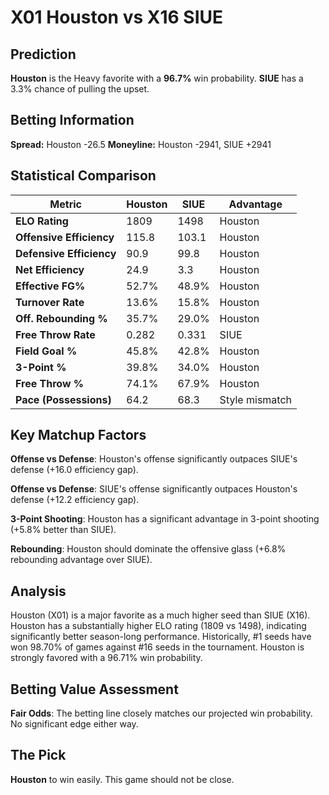 # X01 Houston vs X16 SIUE

## Prediction
**Houston** is the Heavy favorite with a **96.7%** win probability.
**SIUE** has a 3.3% chance of pulling the upset.

## Betting Information
**Spread:** Houston -26.5
**Moneyline:** Houston -2941, SIUE +2941

## Statistical Comparison

| Metric | Houston | SIUE | Advantage |
|--------|-----------------|-----------------|----------|
| **ELO Rating** | 1809 | 1498 | Houston |
| **Offensive Efficiency** | 115.8 | 103.1 | Houston |
| **Defensive Efficiency** | 90.9 | 99.8 | Houston |
| **Net Efficiency** | 24.9 | 3.3 | Houston |
| **Effective FG%** | 52.7% | 48.9% | Houston |
| **Turnover Rate** | 13.6% | 15.8% | Houston |
| **Off. Rebounding %** | 35.7% | 29.0% | Houston |
| **Free Throw Rate** | 0.282 | 0.331 | SIUE |
| **Field Goal %** | 45.8% | 42.8% | Houston |
| **3-Point %** | 39.8% | 34.0% | Houston |
| **Free Throw %** | 74.1% | 67.9% | Houston |
| **Pace (Possessions)** | 64.2 | 68.3 | Style mismatch |

## Key Matchup Factors

**Offense vs Defense**: Houston's offense significantly outpaces SIUE's defense (+16.0 efficiency gap).

**Offense vs Defense**: SIUE's offense significantly outpaces Houston's defense (+12.2 efficiency gap).

**3-Point Shooting**: Houston has a significant advantage in 3-point shooting (+5.8% better than SIUE).

**Rebounding**: Houston should dominate the offensive glass (+6.8% rebounding advantage over SIUE).

## Analysis

Houston (X01) is a major favorite as a much higher seed than SIUE (X16). Houston has a substantially higher ELO rating (1809 vs 1498), indicating significantly better season-long performance. Historically, #1 seeds have won 98.70% of games against #16 seeds in the tournament. Houston is strongly favored with a 96.71% win probability.

## Betting Value Assessment

**Fair Odds**: The betting line closely matches our projected win probability. No significant edge either way.

## The Pick

**Houston** to win easily. This game should not be close.

